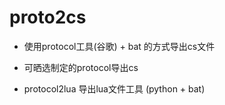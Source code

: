 # proto2cs

- 使用protocol工具(谷歌) + bat 的方式导出cs文件

- 可晒选制定的protocol导出cs 

  

- protocol2lua 导出lua文件工具 (python + bat)

